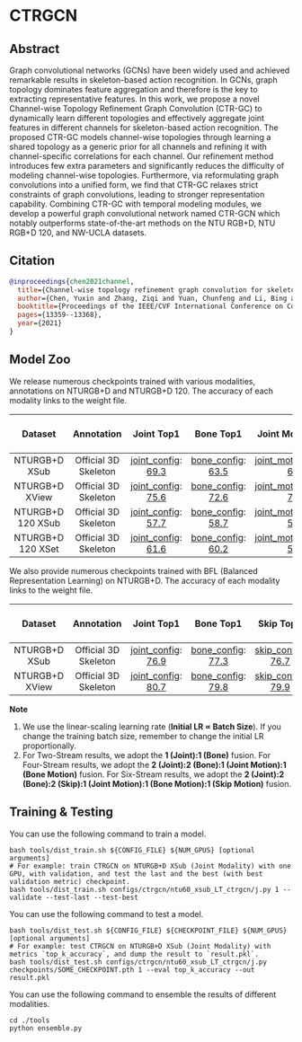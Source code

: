 # CTRGCN

## Abstract

Graph convolutional networks (GCNs) have been widely used and achieved remarkable results in skeleton-based action recognition. In GCNs, graph topology dominates feature aggregation and therefore is the key to extracting representative features. In this work, we propose a novel Channel-wise Topology Refinement Graph Convolution (CTR-GC) to dynamically learn different topologies and effectively aggregate joint features in different channels for skeleton-based action recognition. The proposed CTR-GC models channel-wise topologies through learning a shared topology as a generic prior for all channels and refining it with channel-specific correlations for each channel. Our refinement method introduces few extra parameters and significantly reduces the difficulty of modeling channel-wise topologies. Furthermore, via reformulating graph convolutions into a unified form, we find that CTR-GC relaxes strict constraints of graph convolutions, leading to stronger representation capability. Combining CTR-GC with temporal modeling modules, we develop a powerful graph convolutional network named CTR-GCN which notably outperforms state-of-the-art methods on the NTU RGB+D, NTU RGB+D 120, and NW-UCLA datasets.

## Citation

```BibTeX
@inproceedings{chen2021channel,
  title={Channel-wise topology refinement graph convolution for skeleton-based action recognition},
  author={Chen, Yuxin and Zhang, Ziqi and Yuan, Chunfeng and Li, Bing and Deng, Ying and Hu, Weiming},
  booktitle={Proceedings of the IEEE/CVF International Conference on Computer Vision},
  pages={13359--13368},
  year={2021}
}
```

## Model Zoo

We release numerous checkpoints trained with various modalities, annotations on NTURGB+D and NTURGB+D 120. The accuracy of each modality links to the weight file.

| Dataset | Annotation | Joint Top1 | Bone Top1 | Joint Motion Top1 | Bone Motion Top1 | Two-Stream Top1 | Four Stream Top1 |
| :---: | :---: | :---: | :---: | :---: | :---: | :---: | :---: |
| NTURGB+D XSub | Official 3D Skeleton | [joint_config](/configs/ctrgcn/ntu60_xsub_LT_ctrgcn/j.py): [69.3](https://drive.google.com/drive/folders/1noLdMbJdcZ_yJf0cCh6OeE87I5-bVs23?usp=share_link) | [bone_config](/configs/ctrgcn/ntu60_xsub_LT_ctrgcn/b.py): [63.5](https://drive.google.com/drive/folders/1noLdMbJdcZ_yJf0cCh6OeE87I5-bVs23?usp=share_link) | [joint_motion_config](/configs/ctrgcn/ntu60_xsub_LT_ctrgcn/jm.py): [64.3](https://drive.google.com/drive/folders/1noLdMbJdcZ_yJf0cCh6OeE87I5-bVs23?usp=share_link) | [bone_motion_config](/configs/ctrgcn/ntu60_xsub_LT_ctrgcn/bm.py): [65.8](https://drive.google.com/drive/folders/1noLdMbJdcZ_yJf0cCh6OeE87I5-bVs23?usp=share_link) | 71.2 | 74.1 |
| NTURGB+D XView | Official 3D Skeleton | [joint_config](/configs/ctrgcn/ntu60_xview_LT_ctrgcn/j.py): [75.6](https://drive.google.com/drive/folders/1_D6mS-SlTdIDqT9gpxfdXyDTDa23t6nJ?usp=share_link) | [bone_config](/configs/ctrgcn/ntu60_xview_LT_ctrgcn/b.py): [72.6](https://drive.google.com/drive/folders/1_D6mS-SlTdIDqT9gpxfdXyDTDa23t6nJ?usp=share_link) | [joint_motion_config](/configs/ctrgcn/ntu60_xview_LT_ctrgcn/jm.py): [73.0](https://drive.google.com/drive/folders/1_D6mS-SlTdIDqT9gpxfdXyDTDa23t6nJ?usp=share_link) | [bone_motion_config](/configs/ctrgcn/ntu60_xview_LT_ctrgcn/bm.py): [71.9](https://drive.google.com/drive/folders/1_D6mS-SlTdIDqT9gpxfdXyDTDa23t6nJ?usp=share_link) | 77.5 | 80.4 |
| NTURGB+D 120 XSub | Official 3D Skeleton | [joint_config](/configs/ctrgcn/ntu120_xsub_LT_ctrgcn/j.py): [57.7](https://drive.google.com/drive/folders/1FJBnNiNdzgcJpcmrvDXeysuvcoQeVUZH?usp=share_link) | [bone_config](/configs/ctrgcn/ntu120_xsub_LT_ctrgcn/b.py): [58.7](https://drive.google.com/drive/folders/1FJBnNiNdzgcJpcmrvDXeysuvcoQeVUZH?usp=share_link) | [joint_motion_config](/configs/ctrgcn/ntu120_xsub_LT_ctrgcn/jm.py): [54.8](https://drive.google.com/drive/folders/1FJBnNiNdzgcJpcmrvDXeysuvcoQeVUZH?usp=share_link) | [bone_motion_config](/configs/ctrgcn/ntu120_xsub_LT_ctrgcn/bm.py): [54.8](https://drive.google.com/drive/folders/1FJBnNiNdzgcJpcmrvDXeysuvcoQeVUZH?usp=share_link) | 61.6 | 63.2 |
| NTURGB+D 120 XSet | Official 3D Skeleton | [joint_config](/configs/ctrgcn/ntu120_xset_LT_ctrgcn/j.py): [61.6](https://drive.google.com/drive/folders/1O8mxsRlOpO-JmEz3A1LfJ_vG5NK1td3b?usp=share_linkh) | [bone_config](/configs/ctrgcn/ntu120_xset_LT_ctrgcn/b.py): [60.2](https://drive.google.com/drive/folders/1O8mxsRlOpO-JmEz3A1LfJ_vG5NK1td3b?usp=share_link) | [joint_motion_config](/configs/ctrgcn/ntu120_xset_LT_ctrgcn/jm.py): [58.2](https://drive.google.com/drive/folders/1O8mxsRlOpO-JmEz3A1LfJ_vG5NK1td3b?usp=share_linkh) | [bone_motion_config](/configs/ctrgcn/ntu120_xset_LT_ctrgcn/bm.py): [56.2](https://drive.google.com/drive/folders/1O8mxsRlOpO-JmEz3A1LfJ_vG5NK1td3b?usp=share_link) | 64.3 | 66.0 |

We also provide numerous checkpoints trained with BFL (Balanced Representation Learning) on NTURGB+D. The accuracy of each modality links to the weight file.

| Dataset | Annotation | Joint Top1 | Bone Top1 | Skip Top1 | Joint Motion Top1 | Bone Motion Top1 | Skip Motion Top1 | Two-Stream Top1 | Four Stream Top1 | Six Stream Top1|
| :---: | :---: | :---: | :---: | :---: | :---: | :---: | :---: | :---: | :---: | :---: |
| NTURGB+D XSub | Official 3D Skeleton | [joint_config](/configs/ctrgcn/ctrgcn_BFL_ntu60_xsub/j.py): [76.9](https://drive.google.com/drive/folders/1lWgduccLI_Oc1JuOJQXhU6I9IFfFlbxc?usp=share_link) | [bone_config](/configs/ctrgcn/ctrgcn_BFL_ntu60_xsub/b.py): [77.3](https://drive.google.com/drive/folders/1lWgduccLI_Oc1JuOJQXhU6I9IFfFlbxc?usp=share_link) | [skip_config](/configs/ctrgcn/ctrgcn_BFL_ntu60_xsub/k.py): [76.7](https://drive.google.com/drive/folders/1lWgduccLI_Oc1JuOJQXhU6I9IFfFlbxc?usp=share_link) | [joint_motion_config](/configs/ctrgcn/ctrgcn_BFL_ntu60_xsub/jm.py): [73.0](https://drive.google.com/drive/folders/1lWgduccLI_Oc1JuOJQXhU6I9IFfFlbxc?usp=share_link) | [bone_motion_config](/configs/ctrgcn/ctrgcn_BFL_ntu60_xsub/bm.py): [72.9](https://drive.google.com/drive/folders/1lWgduccLI_Oc1JuOJQXhU6I9IFfFlbxc?usp=share_link) | [skip_motion_config](/configs/ctrgcn/ctrgcn_BFL_ntu60_xsub/km.py): [73.3](https://drive.google.com/drive/folders/1lWgduccLI_Oc1JuOJQXhU6I9IFfFlbxc?usp=share_link) | 80.3 | 81.2 | 81.8 |
| NTURGB+D XView | Official 3D Skeleton | [joint_config](/configs/ctrgcn/ctrgcn_BFL_ntu60_xview/j.py): [80.7](https://drive.google.com/drive/folders/1CxaWXRbJ0_E3Sgj3Fan6rwDCjzIpNXfg?usp=share_link) | [bone_config](/configs/ctrgcn/ctrgcn_BFL_ntu60_xview/b.py): [79.8](https://drive.google.com/drive/folders/1CxaWXRbJ0_E3Sgj3Fan6rwDCjzIpNXfg?usp=share_link) | [skip_config](/configs/ctrgcn/ctrgcn_BFL_ntu60_xview/k.py): [79.9](https://drive.google.com/drive/folders/1CxaWXRbJ0_E3Sgj3Fan6rwDCjzIpNXfg?usp=share_linkh) | [joint_motion_config](/configs/ctrgcn/ctrgcn_BFL_ntu60_xview/jm.py): [78.9](https://drive.google.com/drive/folders/1CxaWXRbJ0_E3Sgj3Fan6rwDCjzIpNXfg?usp=share_link) | [bone_motion_config](/configs/ctrgcn/ctrgcn_BFL_ntu60_xview/bm.py): [75.9](https://drive.google.com/drive/folders/1CxaWXRbJ0_E3Sgj3Fan6rwDCjzIpNXfg?usp=share_linkh) | [skip_motion_config](/configs/ctrgcn/ctrgcn_BFL_ntu60_xview/km.py): [77.2](https://drive.google.com/drive/folders/1CxaWXRbJ0_E3Sgj3Fan6rwDCjzIpNXfg?usp=share_link) | 83.1 | 84.7 | 85.0 |


**Note**

1. We use the linear-scaling learning rate (**Initial LR ∝ Batch Size**). If you change the training batch size, remember to change the initial LR proportionally.
2. For Two-Stream results, we adopt the **1 (Joint):1 (Bone)** fusion. For Four-Stream results, we adopt the **2 (Joint):2 (Bone):1 (Joint Motion):1 (Bone Motion)** fusion. For Six-Stream results, we adopt the **2 (Joint):2 (Bone):2 (Skip):1 (Joint Motion):1 (Bone Motion):1 (Skip Motion)** fusion.


## Training & Testing

You can use the following command to train a model.

```shell
bash tools/dist_train.sh ${CONFIG_FILE} ${NUM_GPUS} [optional arguments]
# For example: train CTRGCN on NTURGB+D XSub (Joint Modality) with one GPU, with validation, and test the last and the best (with best validation metric) checkpoint.
bash tools/dist_train.sh configs/ctrgcn/ntu60_xsub_LT_ctrgcn/j.py 1 --validate --test-last --test-best
```

You can use the following command to test a model.

```shell
bash tools/dist_test.sh ${CONFIG_FILE} ${CHECKPOINT_FILE} ${NUM_GPUS} [optional arguments]
# For example: test CTRGCN on NTURGB+D XSub (Joint Modality) with metrics `top_k_accuracy`, and dump the result to `result.pkl`.
bash tools/dist_test.sh configs/ctrgcn/ntu60_xsub_LT_ctrgcn/j.py checkpoints/SOME_CHECKPOINT.pth 1 --eval top_k_accuracy --out result.pkl
```

You can use the following command to ensemble the results of different modalities.
```
cd ./tools
python ensemble.py
```
